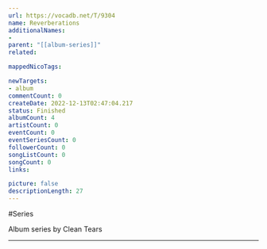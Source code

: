 ```yaml
---
url: https://vocadb.net/T/9304
name: Reverberations
additionalNames: 
- 
parent: "[[album-series]]"
related:

mappedNicoTags:

newTargets:
- album
commentCount: 0
createDate: 2022-12-13T02:47:04.217
status: Finished
albumCount: 4
artistCount: 0
eventCount: 0
eventSeriesCount: 0
followerCount: 0
songListCount: 0
songCount: 0
links: 

picture: false
descriptionLength: 27
---
```


#Series

Album series by Clean Tears

---

